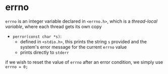 # errno

`errno` is an integer variable declared in `<errno.h>`, which is a *thread-local variable*, where each thread gets its own copy

- `perror(const char *s)`:
    - defined in `<stdio.h>`, this prints the string `s` provided and the system's error message for the current `errno` value
    - prints directly to `stderr`

if we wish to reset the value of `errno` after an error condition, we simply use `errno = 0;`
